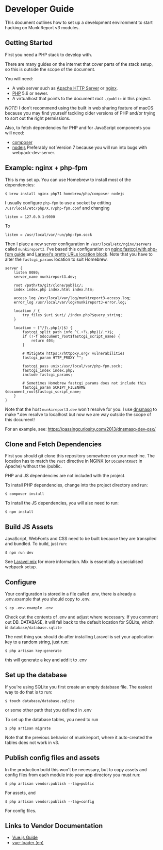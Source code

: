 Developer Guide
===============

This document outlines how to set up a development environment to start hacking on MunkiReport v3 modules.

Getting Started
---------------

First you need a PHP stack to develop with.

There are many guides on the internet that cover parts of the stack setup, so this is outside the scope of the document.

You will need:

- A web server such as [Apache HTTP Server](http://httpd.apache.org/) or [nginx](https://www.nginx.com/).
- [PHP](http://www.php.net/) 5.6 or newer.
- A virtualhost that points to the document root `./public` in this project.

*NOTE:* I don't recommend using the built in web sharing feature of macOS because you may find yourself
tackling older versions of PHP and/or trying to sort out the right permissions.

Also, to fetch dependencies for PHP and for JavaScript components you will need:

- [composer](https://getcomposer.org/)
- [nodejs](https://nodejs.org) Preferably not Version 7 because you will run into
bugs with webpack-dev-server.

Example: nginx + php-fpm
------------------------

This is my set up. You can use Homebrew to install most of the dependencies:

    $ brew install nginx php71 homebrew/php/composer nodejs
    
I usually configure `php-fpm` to use a socket by editing `/usr/local/etc/php/X.Y/php-fpm.conf` and changing

    listen = 127.0.0.1:9000
    
To

    listen = /usr/local/var/run/php-fpm.sock
    
    
Then I place a new server configuration in `/usr/local/etc/nginx/servers` called `munkireport3`.
I've based this configuration on [nginx fastcgi with php-fpm guide](https://www.nginx.com/resources/wiki/start/topics/examples/phpfcgi/)
and [Laravel's pretty URLs location block](https://laravel.com/docs/5.4#pretty-urls).
Note that you have to alter the `fastcgi_params` location to suit Homebrew.

    server {
        listen 8080;
        server_name munkireport3.dev;
        
        root /path/to/git/clone/public/;
        index index.php index.html index.htm;
        
        access_log /usr/local/var/log/munkireport3-access.log;
        error_log /usr/local/var/log/munkireport3-error.log;
    
        location / {
            try_files $uri $uri/ /index.php?$query_string;
        }
        
        location ~ [^/]\.php(/|$) {
            fastcgi_split_path_info ^(.+?\.php)(/.*)$;
            if (!-f $document_root$fastcgi_script_name) {
                return 404;
            }
        
            # Mitigate https://httpoxy.org/ vulnerabilities
            fastcgi_param HTTP_PROXY "";
        
            fastcgi_pass unix:/usr/local/var/php-fpm.sock;
            fastcgi_index index.php;
            include fastcgi_params;
            
            # Sometimes Homebrew fastcgi_params does not include this
            fastcgi_param SCRIPT_FILENAME $document_root$fastcgi_script_name;
        }
    }
    
Note that the host `munkireport3.dev` won't resolve for you. I use [dnsmasq](http://www.thekelleys.org.uk/dnsmasq/doc.html) 
to make *.dev resolve to localhost but now we are way outside the scope of this document! 

For an example, see: https://passingcuriosity.com/2013/dnsmasq-dev-osx/


Clone and Fetch Dependencies
----------------------------

First you should git clone this repository somewhere on your machine.
The location has to match the `root` directive in NGINX (or `DocumentRoot` in Apache) without the /public.

PHP and JS dependencies are not included with the project.

To install PHP dependencies, change into the project directory and run:

    $ composer install
    
To install the JS dependencies, you will also need to run:

    $ npm install
    
Build JS Assets
---------------

JavaScript, WebFonts and CSS need to be built because they are transpiled and bundled.
To build, just run:

    $ npm run dev
    
See [Laravel mix](https://laravel.com/docs/5.4/mix) for more information. Mix is essentially a specialised webpack setup.

Configure
---------

Your configuration is stored in a file called .env, there is already a .env.example that you should copy to .env. 

    $ cp .env.example .env

Check out the contents of .env and adjust where necessary. If you comment out DB_DATABASE, it will fall back to the default location for SQLite, which is `database/database.sqlite`

The next thing you should do after installing Laravel is set your application key to a random string, just run:

    $ php artisan key:generate

this will generate a key and add it to .env

Set up the database
-------------------

If you're using SQLite you first create an empty database file. The easiest way to do that is to run:

    $ touch database/database.sqlite

or some other path that you defined in .env

To set up the database tables, you need to run

    $ php artisan migrate

Note that the previous behavior of munkireport, where it auto-created the tables does not work in v3.

Publish config files and assets
-------------------------------

In the production build this won't be necessary, but to copy assets and config files from each module into your
app directory you must run:

    $ php artisan vendor:publish --tag=public
    
For assets, and 

    $ php artisan vendor:publish --tag=config

For config files.

Links to Vendor Documentation
-----------------------------

- [Vue.js Guide](https://vuejs.org/v2/guide/)
- [vue-loader (en)](http://vue-loader.vuejs.org/en/)
